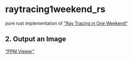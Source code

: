 # raytracing1weekend_rs

pure rust implementation of ["Ray Tracing in One Weekend"](https://raytracing.github.io/books/RayTracingInOneWeekend.html)

## 2. Output an Image

["PPM Viewer"](http://www.cs.rhodes.edu/welshc/COMP141_F16/ppmReader.html)